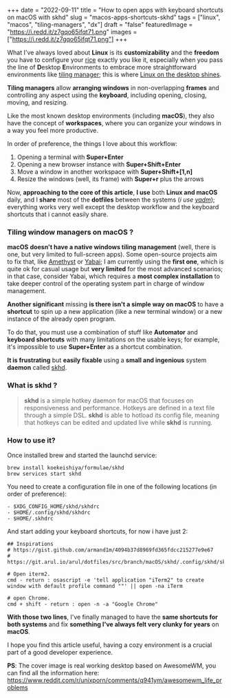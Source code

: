 +++
date = "2022-09-11"
title = "How to open apps with keyboard shortcuts on macOS with skhd"
slug = "macos-apps-shortcuts-skhd"
tags = ["linux", "macos", "tiling-managers", "dx"]
draft = "false"
featuredImage = "https://i.redd.it/z7gqo65ifqt71.png"
images = ["https://i.redd.it/z7gqo65ifqt71.png"]
+++

What I've always loved about **Linux** is its **customizability** and the **freedom** you have to configure your [rice][1] exactly you like it, especially when you pass the line of **D**esktop **E**nvironments to embrace more straightforward environments like [tiling manager][2]; this is where [Linux on the desktop shines][3].

**Tiling managers** allow **arranging windows** in non-overlapping **frames** and controlling any aspect using the **keyboard**, including opening, closing, moving, and resizing.

Like the most known desktop environments (including **macOS**), they also have the concept of **workspaces**, where you can organize your windows in a way you feel more productive.

In order of preference, the things I love about this workflow:

1. Opening a terminal with **Super+Enter**
2. Opening a new browser instance with **Super+Shift+Enter**
3. Move a window in another workspace with **Super+Shift+\[1,n\]**
4. Resize the windows (well, its frame) with **Super+r** plus the arrows

Now, **approaching to the core of this article**, **I use** both **Linux and macOS** daily, and I **share** most of the **dotfiles** between the systems (_i use_ [_yadm_][4]); everything works very well except the desktop workflow and the keyboard shortcuts that i cannot easily share.

### Tiling window managers on macOS ?

**macOS** **doesn't have a native windows tiling management** (well, there is one, but very limited to full-screen apps). Some open-source projects aim to fix that, like [Amethyst][5] or [Yabai][6]; I am currently using the **first one**, which is quite ok for casual usage but **very limited** for the most advanced scenarios; in that case, consider Yabai, which requires a **most complex installation** to take deeper control of the operating system part in charge of window management.

**Another significant** missing **is there isn't a simple way on macOS** to have a **shortcut** to spin up a new application (like a new terminal window) or a new instance of the already open program.

To do that, you must use a combination of stuff like **Automator** and **keyboard shortcuts** with many limitations on the usable keys; for example, it's impossible to use **Super+Enter** as a shortcut combination.

**It is frustrating** but **easily fixable** using a **small and ingenious** system **daemon** called [skhd][7].

### What is skhd ?

> **skhd** is a simple hotkey daemon for macOS that focuses on responsiveness and performance. Hotkeys are defined in a text file through a simple DSL. **skhd** is able to hotload its config file, meaning that hotkeys can be edited and updated live while **skhd** is running.

### How to use it?

Once installed brew and started the launchd service:

```shell
brew install koekeishiya/formulae/skhd
brew services start skhd
```

You need to create a configuration file in one of the following locations (in order of preference):

```shell
- $XDG_CONFIG_HOME/skhd/skhdrc
- $HOME/.config/skhd/skhdrc
- $HOME/.skhdrc
```

And start adding your keyboard shortcuts, for now i have just 2:

```shell {linenos=inline}
## Inspirations
# https://gist.github.com/armand1m/4094b37d8969fd365fdcc215277e9e67
# https://git.arul.io/arul/dotfiles/src/branch/macOS/skhd/.config/skhd/skhdrc

# Open iterm2.
cmd - return : osascript -e 'tell application "iTerm2" to create window with default profile command ""' || open -na iTerm

# open Chrome.
cmd + shift - return : open -n -a "Google Chrome"
```

**With those two lines**, I've finally managed to have the **same shortcuts for both systems** and fix **something I've always felt very clunky for years** on **macOS**.

I hope you find this article useful, having a cozy environment is a crucial part of a good developer experience.

**PS**: The cover image is real working desktop based on AwesomeWM, you can find all the information here: https://www.reddit.com/r/unixporn/comments/q941ym/awesomewm_life_problems

[1]: https://thatnixguy.github.io/posts/ricing/#:~:text=The%20term%20'rice'%20is%20used,system%20becomes%20much%20more%20involved.
[2]: https://en.wikipedia.org/wiki/Tiling_window_manager
[3]: https://www.reddit.com/r/unixporn/
[4]: https://yadm.io/
[5]: https://ianyh.com/amethyst/
[6]: https://github.com/koekeishiya/yabai
[7]: https://github.com/koekeishiya/skhd
